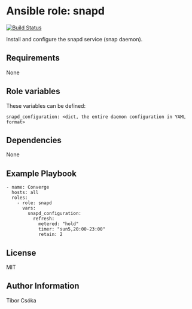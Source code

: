 Ansible role: snapd
=========

[![Build Status](https://travis-ci.com/Provizanta/ansible-role-snapd.svg?branch=master)](https://travis-ci.com/Provizanta/ansible-role-snapd)

Install and configure the snapd service (snap daemon).

Requirements
------------

None

Role variables
--------------

These variables can be defined:

    snapd_configuration: <dict, the entire daemon configuration in YAML format>

Dependencies
------------

None

Example Playbook
----------------

    - name: Converge
      hosts: all
      roles:
        - role: snapd
          vars:
            snapd_configuration:
              refresh:
                metered: "hold"
                timer: "sun5,20:00-23:00"
                retain: 2

License
-------

MIT

Author Information
------------------

Tibor Csóka
